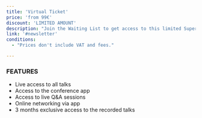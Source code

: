 ```yaml
---
title: 'Virtual Ticket'
price: 'from 99€'
discount: 'LIMITED AMOUNT'
description: "Join the Waiting List to get access to this limited Super Early Bird pricing!"
link: '#newsletter'
conditions:
  - "Prices don't include VAT and fees."

---
```


### FEATURES

- Live access to all talks
- Access to the conference app
- Access to live Q&A sessions
- Online networking via app
- 3 months exclusive access to the recorded talks
